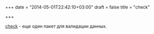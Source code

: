 +++
date = "2014-05-01T22:42:10+03:00"
draft = false
title = "check"

+++

<p><a href="https://github.com/pengux/check">check</a>&nbsp;- еще один пакет для валидации данных.</p>

